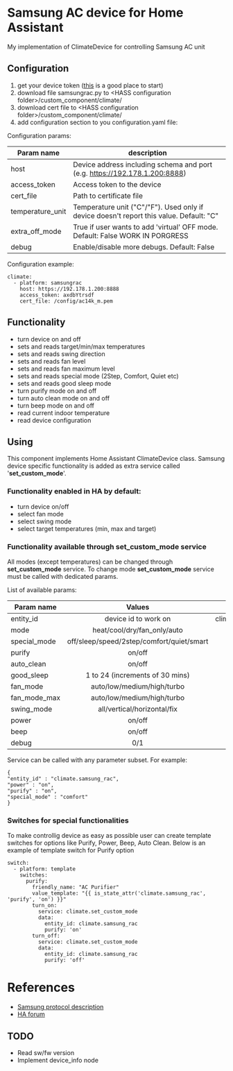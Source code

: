 # Samsung AC device for Home Assistant
My implementation of ClimateDevice for controlling Samsung AC unit

## Configuration
1. get your device token ([this](https://community.home-assistant.io/t/samsung-ac/11747/5) is a good place to start)
1. download file samsungrac.py to \<HASS configuration folder\>/custom_component/climate/
2. download cert file to \<HASS configuration folder\>/custom_component/climate/
3. add configuration section to you configuration.yaml file:

Configuration params:

| Param name        | description           |
| ------------- |-------------|
| host      | Device address including schema and port (e.g. https://192.178.1.200:8888) |
| access_token           | Access token to the device        |
| cert_file   | Path to certificate file   |
| temperature_unit      | Temperature unit ("C"/"F"). Used only if device doesn't report this value. Default: "C" |
| extra_off_mode    | True if user wants to add 'virtual' OFF mode. Default: False WORK IN PORGRESS   |
| debug      | Enable/disable more debugs. Default: False |

Configuration example:
```
climate:
  - platform: samsungrac
    host: https://192.178.1.200:8888
    access_token: axdbYtrsdf
    cert_file: /config/ac14k_m.pem
```
## Functionality
* turn device on and off
* sets and reads target/min/max temperatures
* sets and reads swing direction
* sets and reads fan level
* sets and reads fan maximum level
* sets and reads special mode (2Step, Comfort, Quiet etc)
* sets and reads good sleep mode
* turn purify mode on and off
* turn auto clean mode on and off
* turn beep mode on and off
* read current indoor temperature
* read device configuration
## Using
This component implements Home Assistant ClimateDevice class. Samsung device specific functionality is added as extra service called '**set_custom_mode**'.
### Functionality enabled in HA by default:
* turn device on/off
* select fan mode
* select swing mode
* select target temperatures (min, max and target)
### Functionality available through set_custom_mode service
All modes (except temperatures) can be changed through **set_custom_mode** service.
To change mode **set_custom_mode** service must be called with dedicated params.

List of available params:

| Param name        | Values           | example   |
| ------------- |:-------------:| -----:|
| entity_id      | device id to work on | climate.samsung_rac |
| mode           | heat/cool/dry/fan_only/auto | auto        |
| special_mode   | off/sleep/speed/2step/comfort/quiet/smart      | comfort   |
| purify      | on/off      |   on |
| auto_clean    | on/off      |    off |
| good_sleep   | 1 to 24 (increments of 30 mins)      |    2 |
| fan_mode    | auto/low/medium/high/turbo      |    auto |
| fan_mode_max   | auto/low/medium/high/turbo      |    auto |
| swing_mode   | all/vertical/horizontal/fix      |    all |
| power   | on/off      |    off |
| beep      | on/off      |   on |
| debug      | 0/1      |   0 |

Service can be called with any parameter subset. For example:

```
{
"entity_id" : "climate.samsung_rac",
"power" : "on",
"purify" : "on",
"special_mode" : "comfort"
}
```
### Switches for special functionalities
To make controllig device as easy as possible user can create template switches for options like Purify, Power, Beep, Auto Clean. 
Below is an example of template switch for Purify option
```
switch:
  - platform: template
    switches:
      purify:
        friendly_name: "AC Purifier"
        value_template: "{{ is_state_attr('climate.samsung_rac', 'purify', 'on') }}"
        turn_on:
          service: climate.set_custom_mode
          data:
            entity_id: climate.samsung_rac
            purify: 'on'
        turn_off:
          service: climate.set_custom_mode
          data:
            entity_id: climate.samsung_rac
            purify: 'off'
```
# References
 * [Samsung protocol description](https://community.openhab.org/t/newgen-samsung-ac-protocol/33805)
 * [HA forum](https://community.home-assistant.io/t/samsung-ac/11747/11)
 
## TODO
* Read sw/fw version
* Implement device_info node
